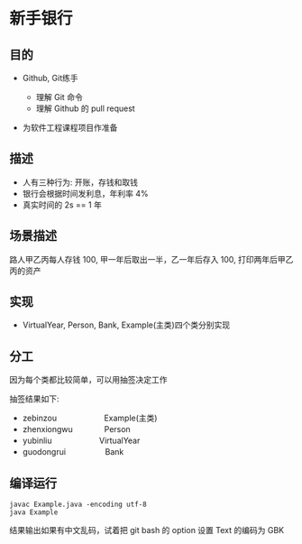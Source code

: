 ﻿# 新手银行

## 目的

- Github, Git练手
  + 理解 Git 命令
  + 理解 Github 的 pull request

- 为软件工程课程项目作准备

## 描述

- 人有三种行为: 开账，存钱和取钱
- 银行会根据时间发利息，年利率 4%
- 真实时间的 2s == 1 年

## 场景描述

路人甲乙丙每人存钱 100, 甲一年后取出一半，乙一年后存入 100, 打印两年后甲乙丙的资产

## 实现

- VirtualYear, Person, Bank, Example(主类)四个类分别实现

## 分工

因为每个类都比较简单，可以用抽签决定工作

抽签结果如下:
  - zebinzou　　　　　　Example(主类)
  - zhenxiongwu　　　　Person
  - yubinliu　　　　　　VirtualYear
  - guodongrui　　　　　Bank

## 编译运行

```
javac Example.java -encoding utf-8
java Example
```

结果输出如果有中文乱码，试着把 git bash 的 option 设置 Text 的编码为 GBK
